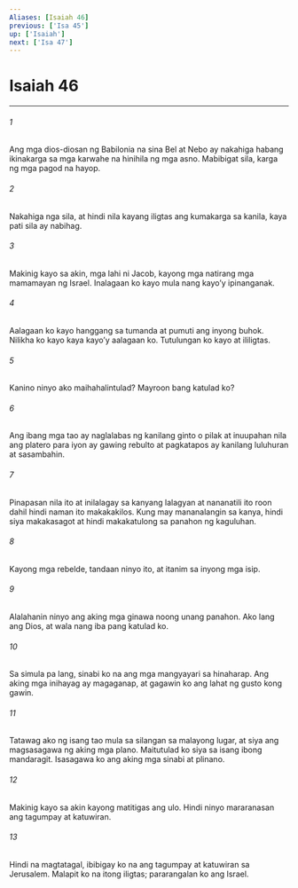 ```yaml
---
Aliases: [Isaiah 46]
previous: ['Isa 45']
up: ['Isaiah']
next: ['Isa 47']
---
```

# Isaiah 46

***






















###### 1 










Ang mga dios-diosan ng Babilonia na sina Bel at Nebo ay nakahiga habang ikinakarga sa mga karwahe na hinihila ng mga asno. Mabibigat sila, karga ng mga pagod na hayop. 





















###### 2 










Nakahiga nga sila, at hindi nila kayang iligtas ang kumakarga sa kanila, kaya pati sila ay nabihag. 





















###### 3 










Makinig kayo sa akin, mga lahi ni Jacob, kayong mga natirang mga mamamayan ng Israel. Inalagaan ko kayo mula nang kayoʼy ipinanganak. 





















###### 4 










Aalagaan ko kayo hanggang sa tumanda at pumuti ang inyong buhok. Nilikha ko kayo kaya kayoʼy aalagaan ko. Tutulungan ko kayo at ililigtas. 





















###### 5 










Kanino ninyo ako maihahalintulad? Mayroon bang katulad ko? 





















###### 6 










Ang ibang mga tao ay naglalabas ng kanilang ginto o pilak at inuupahan nila ang platero para iyon ay gawing rebulto at pagkatapos ay kanilang luluhuran at sasambahin. 





















###### 7 










Pinapasan nila ito at inilalagay sa kanyang lalagyan at nananatili ito roon dahil hindi naman ito makakakilos. Kung may mananalangin sa kanya, hindi siya makakasagot at hindi makakatulong sa panahon ng kaguluhan. 





















###### 8 










Kayong mga rebelde, tandaan ninyo ito, at itanim sa inyong mga isip. 





















###### 9 










Alalahanin ninyo ang aking mga ginawa noong unang panahon. Ako lang ang Dios, at wala nang iba pang katulad ko. 





















###### 10 










Sa simula pa lang, sinabi ko na ang mga mangyayari sa hinaharap. Ang aking mga inihayag ay magaganap, at gagawin ko ang lahat ng gusto kong gawin. 





















###### 11 










Tatawag ako ng isang tao mula sa silangan sa malayong lugar, at siya ang magsasagawa ng aking mga plano. Maitutulad ko siya sa isang ibong mandaragit. Isasagawa ko ang aking mga sinabi at plinano. 





















###### 12 










Makinig kayo sa akin kayong matitigas ang ulo. Hindi ninyo mararanasan ang tagumpay at katuwiran. 





















###### 13 










Hindi na magtatagal, ibibigay ko na ang tagumpay at katuwiran sa Jerusalem. Malapit ko na itong iligtas; pararangalan ko ang Israel.
